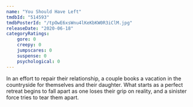 ```yaml
---
name: "You Should Have Left"
tmdbId: "514593"
tmdbPosterId: "/tpOwE6xsWnu4lKeKbKW0R3iClM.jpg"
releaseDate: "2020-06-18"
categoryRatings:
    gore: 0
    creepy: 0
    jumpscares: 0
    suspense: 0
    psychological: 0
---
```

In an effort to repair their relationship, a couple books a vacation in the countryside for themselves and their daughter. What starts as a perfect retreat begins to fall apart as one loses their grip on reality, and a sinister force tries to tear them apart.

